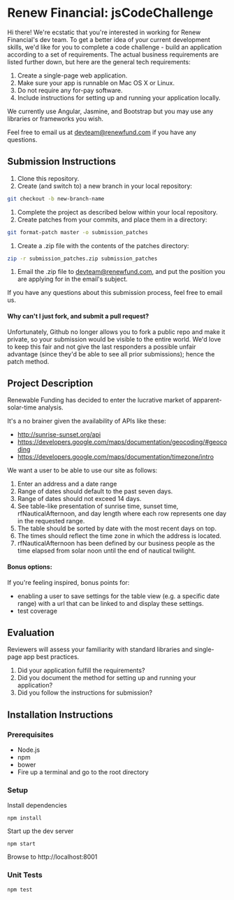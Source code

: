 Renew Financial: jsCodeChallenge
=================================

Hi there! We're ecstatic that you're interested in working for Renew Financial's dev team. To get a better idea of your current development skills, we'd like for you to complete a code challenge - build an application according to a set of requirements. The actual business requirements are listed further down, but here are the general tech requirements:

1. Create a single-page web application.
1. Make sure your app is runnable on Mac OS X or Linux.
1. Do not require any for-pay software.
1. Include instructions for setting up and running your application locally.

We currently use Angular, Jasmine, and Bootstrap but you may use any libraries or frameworks you wish.

Feel free to email us at [devteam@renewfund.com](devteam@renewfund.com) if you have any questions.

## Submission Instructions

1. Clone this repository.
1. Create (and switch to) a new branch in your local repository:

 ```bash
 git checkout -b new-branch-name
 ```

1. Complete the project as described below within your local repository.
1. Create patches from your commits, and place them in a directory:

 ```bash
 git format-patch master -o submission_patches
 ```

1. Create a .zip file with the contents of the patches directory:

 ```bash
 zip -r submission_patches.zip submission_patches
 ```

1. Email the .zip file to [devteam@renewfund.com](devteam@renewfund.com), and put the position you are applying for in the email's subject.

If you have any questions about this submission process, feel free to email us.

#### Why can't I just fork, and submit a pull request?

Unfortunately, Github no longer allows you to fork a public repo and make it private, so your submission would be visible to the entire world. We'd love to keep this fair and not give the last responders a possible unfair advantage (since they'd be able to see all prior submissions); hence the patch method.

## Project Description

Renewable Funding has decided to enter the lucrative market of apparent-solar-time analysis.

It's a no brainer given the availability of APIs like these:

* http://sunrise-sunset.org/api
* https://developers.google.com/maps/documentation/geocoding/#geocoding
* https://developers.google.com/maps/documentation/timezone/intro

We want a user to be able to use our site as follows:

1. Enter an address and a date range
  1. Range of dates should default to the past seven days.
  1. Range of dates should not exceed 14 days.
1. See table-like presentation of sunrise time, sunset time, rfNauticalAfternoon, and day length where each row represents one day in the requested range.
  1. The table should be sorted by date with the most recent days on top.
  1. The times should reflect the time zone in which the address is located.
  1. rfNauticalAfternoon has been defined by our business people as the time elapsed from solar noon until the end of nautical twilight.

#### Bonus options:

If you're feeling inspired, bonus points for:

* enabling a user to save settings for the table view (e.g. a specific date range) with a url that can be linked to and display these settings.
* test coverage

## Evaluation

Reviewers will assess your familiarity with standard libraries and single-page app best practices.

1. Did your application fulfill the requirements?
1. Did you document the method for setting up and running your application?
1. Did you follow the instructions for submission?

## Installation Instructions

### Prerequisites
* Node.js
* npm
* bower
* Fire up a terminal and go to the root directory

### Setup
Install dependencies
```
npm install
```
Start up the dev server
```
npm start
```
Browse to http://localhost:8001

### Unit Tests
```
npm test
```

